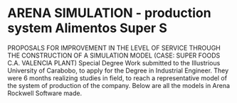 # ARENA SIMULATION - production system Alimentos Super S
PROPOSALS FOR IMPROVEMENT IN THE LEVEL OF SERVICE THROUGH THE CONSTRUCTION OF A SIMULATION MODEL (CASE: SUPER FOODS C.A. VALENCIA PLANT) Special Degree Work submitted to the Illustrious University of Carabobo, to apply for the Degree in Industrial Engineer.
They were 6 months realizing studies in field, to reach a representative model of the system of production of the company.
Below are all the models in Arena Rockwell Software made.
